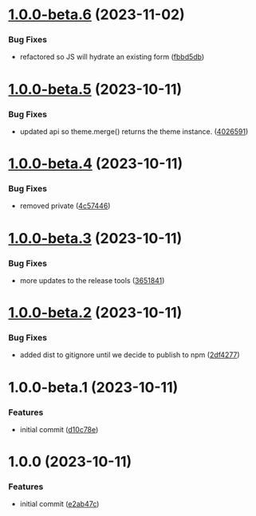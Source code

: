 # [1.0.0-beta.6](https://github.com/ActiveEngagement/listelixr-js/compare/v1.0.0-beta.5...v1.0.0-beta.6) (2023-11-02)


### Bug Fixes

* refactored so JS will hydrate an existing form ([fbbd5db](https://github.com/ActiveEngagement/listelixr-js/commit/fbbd5db215784d79d6c1a7bf73a0be67694089e8))

# [1.0.0-beta.5](https://github.com/ActiveEngagement/listelixr-js/compare/v1.0.0-beta.4...v1.0.0-beta.5) (2023-10-11)


### Bug Fixes

* updated api so theme.merge() returns the theme instance. ([4026591](https://github.com/ActiveEngagement/listelixr-js/commit/40265913bcc6009172d9d65ce03a1dd234a1883f))

# [1.0.0-beta.4](https://github.com/ActiveEngagement/listelixr-js/compare/v1.0.0-beta.3...v1.0.0-beta.4) (2023-10-11)


### Bug Fixes

* removed private ([4c57446](https://github.com/ActiveEngagement/listelixr-js/commit/4c5744677c2250759c58218a090c5f07e72e10ef))

# [1.0.0-beta.3](https://github.com/ActiveEngagement/listelixr-js/compare/v1.0.0-beta.2...v1.0.0-beta.3) (2023-10-11)


### Bug Fixes

* more updates to the release tools ([3651841](https://github.com/ActiveEngagement/listelixr-js/commit/3651841aec3bc8480e35aea3878745bf03552318))

# [1.0.0-beta.2](https://github.com/ActiveEngagement/listelixr-js/compare/v1.0.0-beta.1...v1.0.0-beta.2) (2023-10-11)


### Bug Fixes

* added dist to gitignore until we decide to publish to npm ([2df4277](https://github.com/ActiveEngagement/listelixr-js/commit/2df4277adb7b1fca603d816f22f3bd825625efae))

# 1.0.0-beta.1 (2023-10-11)


### Features

* initial commit ([d10c78e](https://github.com/ActiveEngagement/listelixr-js/commit/d10c78efa55db20ae9d332df52d4ff2bb8ebc245))

# 1.0.0 (2023-10-11)


### Features

* initial commit ([e2ab47c](https://github.com/ActiveEngagement/listelixr-js/commit/e2ab47cb80f8128719ad992ea92cacbd78591fa0))
